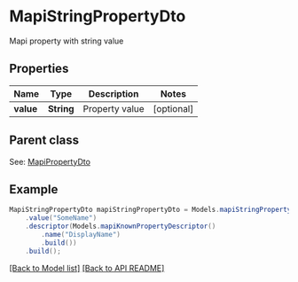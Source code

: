 
# MapiStringPropertyDto

Mapi property with string value             

## Properties
Name | Type | Description | Notes
------------ | ------------- | ------------- | -------------
**value** | **String** | Property value              |  [optional]

## Parent class

See: [MapiPropertyDto](MapiPropertyDto.md)


## Example
```java
MapiStringPropertyDto mapiStringPropertyDto = Models.mapiStringPropertyDto()
    .value("SomeName")
    .descriptor(Models.mapiKnownPropertyDescriptor()
        .name("DisplayName")
        .build())
    .build();
```


[[Back to Model list]](Models.md) [[Back to API README]](README.md)

